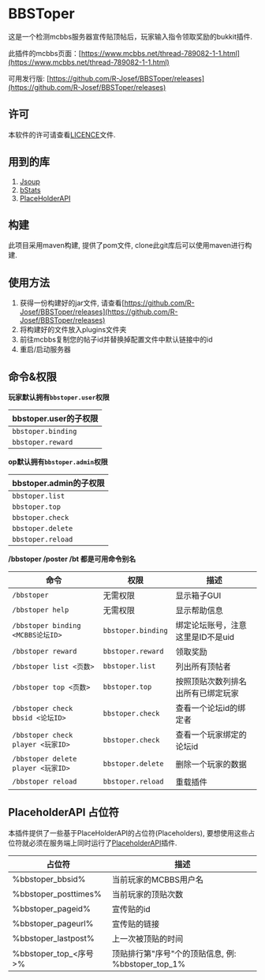 # BBSToper

这是一个检测mcbbs服务器宣传贴顶帖后，玩家输入指令领取奖励的bukkit插件.

此插件的mcbbs页面：[https://www.mcbbs.net/thread-789082-1-1.html](https://www.mcbbs.net/thread-789082-1-1.html)

可用发行版: [https://github.com/R-Josef/BBSToper/releases](https://github.com/R-Josef/BBSToper/releases)

## 许可

本软件的许可请查看[LICENCE](https://github.com/R-Josef/BBSToper/blob/master/LICENSE)文件.

## 用到的库

1. [Jsoup](https://jsoup.org/)
2. [bStats](https://bstats.org/)
3. [PlaceHolderAPI](https://github.com/PlaceholderAPI/PlaceholderAPI)

## 构建

此项目采用maven构建, 提供了pom文件, clone此git库后可以使用maven进行构建.

## 使用方法

1. 获得一份构建好的jar文件, 请查看[https://github.com/R-Josef/BBSToper/releases](https://github.com/R-Josef/BBSToper/releases)
2. 将构建好的文件放入plugins文件夹
3. 前往mcbbs复制您的帖子id并替换掉配置文件中默认链接中的id
4. 重启/启动服务器

## 命令&权限

**玩家默认拥有`bbstoper.user`权限**

| bbstoper.user的子权限  |
| ------------------ |
| `bbstoper.binding` |
| `bbstoper.reward`  |

**op默认拥有`bbstoper.admin`权限**

| bbstoper.admin的子权限 |
| ------------------ |
| `bbstoper.list`    |
| `bbstoper.top`     |
| `bbstoper.check`   |
| `bbstoper.delete`  |
| `bbstoper.reload`  |

**/bbstoper /poster /bt 都是可用命令别名**

| 命令                               | 权限                 | 描述                  |
| -------------------------------- | ------------------ | ------------------- |
| `/bbstoper`                      | 无需权限               | 显示箱子GUI             |
| `/bbstoper help`                 | 无需权限               | 显示帮助信息              |
| `/bbstoper binding <MCBBS论坛ID>`  | `bbstoper.binding` | 绑定论坛账号，注意这里是ID不是uid |
| `/bbstoper reward`               | `bbstoper.reward`  | 领取奖励                |
| `/bbstoper list <页数>`            | `bbstoper.list`    | 列出所有顶帖者             |
| `/bbstoper top <页数>`             | `bbstoper.top`     | 按照顶贴次数列排名出所有已绑定玩家   |
| `/bbstoper check bbsid <论坛ID>`   | `bbstoper.check`   | 查看一个论坛id的绑定者        |
| `/bbstoper check player <玩家ID>`  | `bbstoper.check`   | 查看一个玩家绑定的论坛id       |
| `/bbstoper delete player <玩家ID>` | `bbstoper.delete`  | 删除一个玩家的数据           |
| `/bbstoper reload`               | `bbstoper.reload`  | 重载插件                |

## PlaceholderAPI 占位符

本插件提供了一些基于PlaceHolderAPI的占位符(Placeholders), 要想使用这些占位符就必须在服务端上同时运行了[PlaceholderAPI](https://github.com/PlaceholderAPI/PlaceholderAPI)插件.

| 占位符                  | 描述                                   |
| -------------------- | ------------------------------------ |
| %bbstoper_bbsid%     | 当前玩家的MCBBS用户名                        |
| %bbstoper_posttimes% | 当前玩家的顶贴次数                            |
| %bbstoper_pageid%    | 宣传贴的id                               |
| %bbstoper_pageurl%   | 宣传贴的链接                               |
| %bbstoper_lastpost%  | 上一次被顶贴的时间                            |
| %bbstoper_top_<序号>%  | 顶贴排行第"序号"个的顶贴信息, 例: %bbstoper_top_1% |


